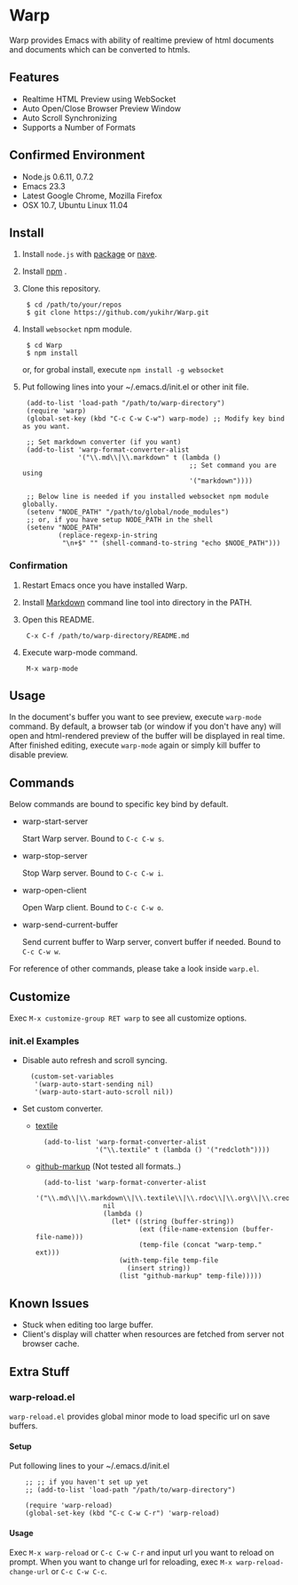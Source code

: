 <!-- Local CSS From: https://github.com/clownfart/Markdown-CSS -->
<link href="readme/markdown.css" rel="stylesheet"></link>

# Warp

Warp provides Emacs with ability of realtime preview of html documents and documents which can be converted to htmls.


## Features

- Realtime HTML Preview using WebSocket
- Auto Open/Close Browser Preview Window
- Auto Scroll Synchronizing
- Supports a Number of Formats


## Confirmed Environment

- Node.js 0.6.11, 0.7.2
- Emacs 23.3
- Latest Google Chrome, Mozilla Firefox
- OSX 10.7, Ubuntu Linux 11.04


## Install

1. Install `node.js` with [package](https://github.com/joyent/node/wiki/Installing-Node.js-via-package-manager) or [nave](https://github.com/isaacs/nave).

2. Install [npm](http://npmjs.org/) .

3. Clone this repository.

        $ cd /path/to/your/repos
        $ git clone https://github.com/yukihr/Warp.git 

4. Install `websocket` npm module.

        $ cd Warp
        $ npm install

    or, for grobal install, execute `npm install -g websocket`
  
5. Put following lines into your ~/.emacs.d/init.el or other init file.

        (add-to-list 'load-path "/path/to/warp-directory")
        (require 'warp)
        (global-set-key (kbd "C-c C-w C-w") warp-mode) ;; Modify key bind as you want.

        ;; Set markdown converter (if you want)
        (add-to-list 'warp-format-converter-alist
                     '("\\.md\\|\\.markdown" t (lambda ()
                                                 ;; Set command you are using
                                                 '("markdown"))))

        ;; Below line is needed if you installed websocket npm module globally.
        (setenv "NODE_PATH" "/path/to/global/node_modules")
        ;; or, if you have setup NODE_PATH in the shell
        (setenv "NODE_PATH"
                (replace-regexp-in-string
                 "\n+$" "" (shell-command-to-string "echo $NODE_PATH")))

### Confirmation

1. Restart Emacs once you have installed Warp.

2. Install [Markdown](http://daringfireball.net/projects/markdown/) command line tool into directory in the PATH.

3. Open this README.

        C-x C-f /path/to/warp-directory/README.md

4. Execute warp-mode command.

        M-x warp-mode


## Usage

In the document's buffer you want to see preview, execute `warp-mode` command.
By default, a browser tab (or window if you don't have any) will open and html-rendered preview of the buffer will be displayed in real time.
After finished editing, execute `warp-mode` again or simply kill buffer to disable preview.

## Commands

Below commands are bound to specific key bind by default.

- warp-start-server

  Start Warp server. Bound to `C-c C-w s`.

- warp-stop-server

  Stop Warp server. Bound to `C-c C-w i`.

- warp-open-client

  Open Warp client. Bound to `C-c C-w o`.

- warp-send-current-buffer

  Send current buffer to Warp server, convert buffer if needed. Bound to `C-c C-w w`.
  

For reference of other commands, please take a look inside `warp.el`.


## Customize

Exec `M-x customize-group RET warp` to see all customize options.


### init.el Examples

- Disable auto refresh and scroll syncing.

        (custom-set-variables
         '(warp-auto-start-sending nil)
         '(warp-auto-start-auto-scroll nil))
         
- Set custom converter.

    - [textile](http://redcloth.org/textile)

            (add-to-list 'warp-format-converter-alist
                         '("\\.textile" t (lambda () '("redcloth"))))

    - [github-markup](https://github.com/github/markup) (Not tested all formats..)

            (add-to-list 'warp-format-converter-alist
                         '("\\.md\\|\\.markdown\\|\\.textile\\|\\.rdoc\\|\\.org\\|\\.creole\\|\\.mediawiki\\|\\.rst\\|\\.asciidoc\\|\\.pod"
                           nil
                           (lambda ()
                             (let* ((string (buffer-string))
                                    (ext (file-name-extension (buffer-file-name)))
                                    (temp-file (concat "warp-temp." ext)))
                               (with-temp-file temp-file
                                 (insert string))
                               (list "github-markup" temp-file)))))
    

## Known Issues

- Stuck when editing too large buffer.
- Client's display will chatter when resources are fetched from server not browser cache.


## Extra Stuff

### warp-reload.el

`warp-reload.el` provides global minor mode to load specific url on save buffers.

#### Setup

Put following lines to your ~/.emacs.d/init.el

        ;; ;; if you haven't set up yet
        ;; (add-to-list 'load-path "/path/to/warp-directory")

        (require 'warp-reload)
        (global-set-key (kbd "C-c C-w C-r") 'warp-reload)
        
#### Usage

Exec `M-x warp-reload` or `C-c C-w C-r` and input url you want to reload on prompt.
When you want to change url for reloading, exec `M-x warp-reload-change-url` or `C-c C-w C-c`.
